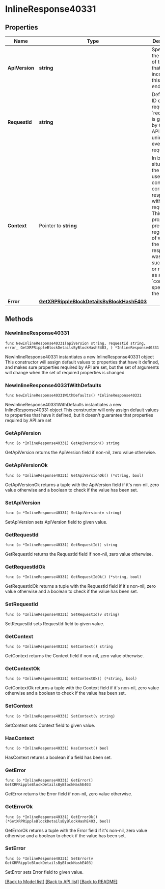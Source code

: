 # InlineResponse40331

## Properties

Name | Type | Description | Notes
------------ | ------------- | ------------- | -------------
**ApiVersion** | **string** | Specifies the version of the API that incorporates this endpoint. | 
**RequestId** | **string** | Defines the ID of the request. The &#x60;requestId&#x60; is generated by Crypto APIs and it&#39;s unique for every request. | 
**Context** | Pointer to **string** | In batch situations the user can use the context to correlate responses with requests. This property is present regardless of whether the response was successful or returned as an error. &#x60;context&#x60; is specified by the user. | [optional] 
**Error** | [**GetXRPRippleBlockDetailsByBlockHashE403**](GetXRPRippleBlockDetailsByBlockHashE403.md) |  | 

## Methods

### NewInlineResponse40331

`func NewInlineResponse40331(apiVersion string, requestId string, error_ GetXRPRippleBlockDetailsByBlockHashE403, ) *InlineResponse40331`

NewInlineResponse40331 instantiates a new InlineResponse40331 object
This constructor will assign default values to properties that have it defined,
and makes sure properties required by API are set, but the set of arguments
will change when the set of required properties is changed

### NewInlineResponse40331WithDefaults

`func NewInlineResponse40331WithDefaults() *InlineResponse40331`

NewInlineResponse40331WithDefaults instantiates a new InlineResponse40331 object
This constructor will only assign default values to properties that have it defined,
but it doesn't guarantee that properties required by API are set

### GetApiVersion

`func (o *InlineResponse40331) GetApiVersion() string`

GetApiVersion returns the ApiVersion field if non-nil, zero value otherwise.

### GetApiVersionOk

`func (o *InlineResponse40331) GetApiVersionOk() (*string, bool)`

GetApiVersionOk returns a tuple with the ApiVersion field if it's non-nil, zero value otherwise
and a boolean to check if the value has been set.

### SetApiVersion

`func (o *InlineResponse40331) SetApiVersion(v string)`

SetApiVersion sets ApiVersion field to given value.


### GetRequestId

`func (o *InlineResponse40331) GetRequestId() string`

GetRequestId returns the RequestId field if non-nil, zero value otherwise.

### GetRequestIdOk

`func (o *InlineResponse40331) GetRequestIdOk() (*string, bool)`

GetRequestIdOk returns a tuple with the RequestId field if it's non-nil, zero value otherwise
and a boolean to check if the value has been set.

### SetRequestId

`func (o *InlineResponse40331) SetRequestId(v string)`

SetRequestId sets RequestId field to given value.


### GetContext

`func (o *InlineResponse40331) GetContext() string`

GetContext returns the Context field if non-nil, zero value otherwise.

### GetContextOk

`func (o *InlineResponse40331) GetContextOk() (*string, bool)`

GetContextOk returns a tuple with the Context field if it's non-nil, zero value otherwise
and a boolean to check if the value has been set.

### SetContext

`func (o *InlineResponse40331) SetContext(v string)`

SetContext sets Context field to given value.

### HasContext

`func (o *InlineResponse40331) HasContext() bool`

HasContext returns a boolean if a field has been set.

### GetError

`func (o *InlineResponse40331) GetError() GetXRPRippleBlockDetailsByBlockHashE403`

GetError returns the Error field if non-nil, zero value otherwise.

### GetErrorOk

`func (o *InlineResponse40331) GetErrorOk() (*GetXRPRippleBlockDetailsByBlockHashE403, bool)`

GetErrorOk returns a tuple with the Error field if it's non-nil, zero value otherwise
and a boolean to check if the value has been set.

### SetError

`func (o *InlineResponse40331) SetError(v GetXRPRippleBlockDetailsByBlockHashE403)`

SetError sets Error field to given value.



[[Back to Model list]](../README.md#documentation-for-models) [[Back to API list]](../README.md#documentation-for-api-endpoints) [[Back to README]](../README.md)


